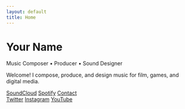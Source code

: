 ```yaml
---
layout: default
title: Home
---
```


# Your Name

<div class="subtitle">Music Composer • Producer • Sound Designer</div>

Welcome! I compose, produce, and design music for film, games, and digital media.

<div class="audio-links">
  <a href="https://soundcloud.com/yourprofile" target="_blank">SoundCloud</a>
  <a href="https://open.spotify.com/artist/yourartistid" target="_blank">Spotify</a>
  <a href="mailto:youremail@example.com">Contact</a>
</div>

<div class="social">
  <a href="https://twitter.com/yourhandle" target="_blank">Twitter</a>
  <a href="https://instagram.com/yourhandle" target="_blank">Instagram</a>
  <a href="https://youtube.com/yourchannel" target="_blank">YouTube</a>
</div>
